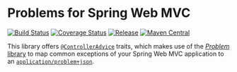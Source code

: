 # Problems for Spring Web MVC

[![Build Status](https://img.shields.io/travis/zalando/problem-spring-web.svg)](https://travis-ci.org/zalando/problem-spring-web)
[![Coverage Status](https://img.shields.io/coveralls/zalando/problem-spring-web.svg)](https://coveralls.io/r/zalando/problem-spring-web)
[![Release](https://img.shields.io/github/release/zalando/problem-spring-web.svg)](https://github.com/zalando/problem-spring-web/releases)
[![Maven Central](https://img.shields.io/maven-central/v/org.zalando/problem-spring-web.svg)](https://maven-badges.herokuapp.com/maven-central/org.zalando/problem-spring-web)

This library offers 
[`@ControllerAdvice`](http://docs.spring.io/spring/docs/current/javadoc-api/org/springframework/web/bind/annotation/ControllerAdvice.html)
traits, which makes use of the [*Problem* library](https://github.com/zalando/problem) to map common exceptions of your
Spring Web MVC application to an
[`application/problem+json`](https://tools.ietf.org/html/draft-nottingham-http-problem-07).
